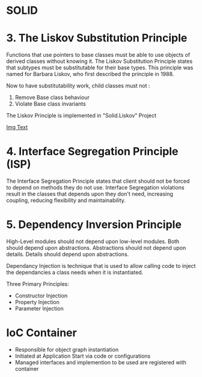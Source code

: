 # SOLID

# 3. The Liskov Substitution Principle
Functions that use pointers to base classes must be able to use objects of derived classes without knowing it.
The Liskov Substitution Principle states that subtypes must be substitutable for their base types. 
This principle was named for Barbara Liskov, who first described the principle in 1988.

Now to have substitutability work, child classes must not :
1. Remove Base class behaviour
2. Violate Base class invariants

The Liskov Principle is implemented in "Solid.Liskov" Project

[Img Text](https://www.tomdalling.com/images/posts/lsp.jpg)

# 4. Interface Segregation Principle (ISP)
The Interface Segregation Principle states that client should not be forced to depend on methods they do not use. Interface Segregation violations result in the classes that depends upon they don't need, increasing coupling, reducing flexibility and maintainability.  

# 5. Dependency Inversion Principle
High-Level modules should not depend upon low-level modules. Both should depend upon abstractions. Abstractions should not depend upon details. Details should depend upon abstractions.

Dependancy Injection is technique that is used to allow calling code to inject the dependancies a class needs when it is instantiated.

Three Primary Principles:
- Constructor Injection
- Property Injection
- Parameter Injection 

# IoC Container
- Responsible for object graph instantiation
- Initiated at Application Start via code or configurations
- Managed interfaces and implemention to be used are registered with container
